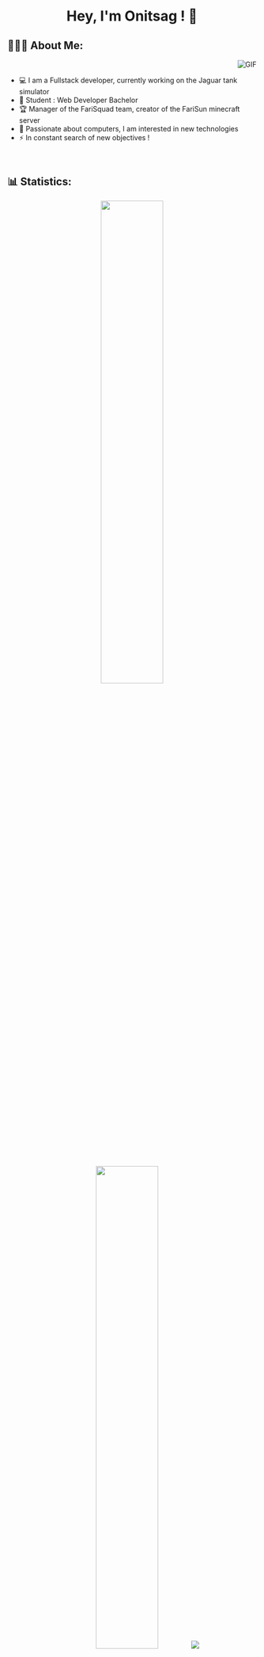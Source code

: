 <h1 align="center">Hey, I'm Onitsag ! 👋</h1>

<h2 align="left">👨🏻‍💻 About Me:</h2>

<img alt="GIF" align="right" src="https://i.ibb.co/MkbRWsP/0611.gif">

<br>

- 💻 I am a Fullstack developer, currently working on the Jaguar tank simulator
- 🚀 Student : Web Developer Bachelor
- 🏆 Manager of the FariSquad team, creator of the FariSun minecraft server
- 🎯 Passionate about computers, I am interested in new technologies
- ⚡ In constant search of new objectives !

<br>

<h2 align="left">📊 Statistics:</h2>

<p align="center">
  <img height="50%" width="auto" src="https://github-readme-stats.vercel.app/api?username=Onitsag&show_icons=true&count_private=true&theme=darcula&hide_border=true&hide=issues,prs&bg_color=00000000">
  <img height="50%" width="auto" src="https://github-readme-stats.vercel.app/api/top-langs/?username=Onitsag&layout=compact&hide_border=true&theme=darcula&bg_color=00000000&langs_count=6">
  <img src="https://github-readme-streak-stats.herokuapp.com?user=Onitsag&theme=darcula&hide_border=true&background=FFFFFF00">
</p>
